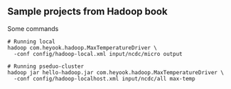 ## Sample projects from Hadoop book

Some commands

```
# Running local
hadoop com.heyook.hadoop.MaxTemperatureDriver \
  -conf config/hadoop-local.xml input/ncdc/micro output

# Running pseduo-cluster
hadoop jar hello-hadoop.jar com.heyook.hadoop.MaxTemperatureDriver \
  -conf config/hadoop-localhost.xml input/ncdc/all max-temp
```
